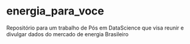 # energia_para_voce
Repositório para um trabalho de Pós em DataScience que visa reunir e divulgar dados do mercado de energia Brasileiro 

